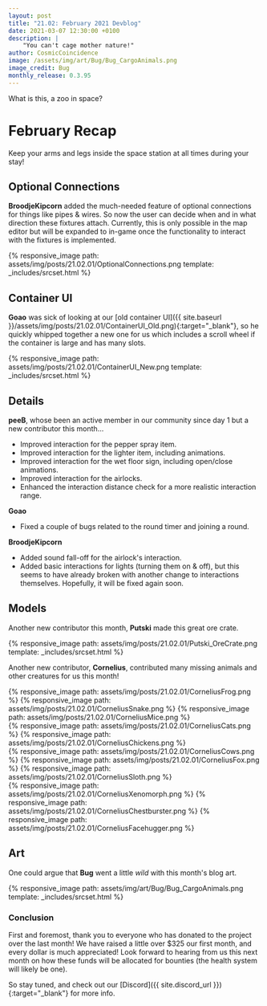 ```yaml
---
layout: post
title: "21.02: February 2021 Devblog"
date: 2021-03-07 12:30:00 +0100
description: |
    "You can't cage mother nature!"
author: CosmicCoincidence
image: /assets/img/art/Bug/Bug_CargoAnimals.png
image_credit: Bug
monthly_release: 0.3.95
---
```


What is this, a zoo in space?

# February Recap

Keep your arms and legs inside the space station at all times during your stay!

## Optional Connections

**BroodjeKipcorn** added the much-needed feature of optional connections for things like pipes & wires. So now the user can decide when and in what direction these fixtures attach. Currently, this is only possible in the map editor but will be expanded to in-game once the functionality to interact with the fixtures is implemented.

{% responsive_image path: assets/img/posts/21.02.01/OptionalConnections.png template: _includes/srcset.html %}

## Container UI

**Goao** was sick of looking at our [old container UI]({{ site.baseurl }}/assets/img/posts/21.02.01/ContainerUI_Old.png){:target="_blank"}, so he quickly whipped together a new one for us which includes a scroll wheel if the container is large and has many slots.

{% responsive_image path: assets/img/posts/21.02.01/ContainerUI_New.png template: _includes/srcset.html %}

## Details

**peeB**, whose been an active member in our community since day 1 but a new contributor this month...

- Improved interaction for the pepper spray item.
- Improved interaction for the lighter item, including animations.
- Improved interaction for the wet floor sign, including open/close animations.
- Improved interaction for the airlocks.
- Enhanced the interaction distance check for a more realistic interaction range.

**Goao**

- Fixed a couple of bugs related to the round timer and joining a round.

**BroodjeKipcorn**

- Added sound fall-off for the airlock's interaction.
- Added basic interactions for lights (turning them on & off), but this seems to have already broken with another change to interactions themselves. Hopefully, it will be fixed again soon.

## Models

Another new contributor this month, **Putski** made this great ore crate.

{% responsive_image path: assets/img/posts/21.02.01/Putski_OreCrate.png template: _includes/srcset.html %}

Another new contributor, **Cornelius**, contributed many missing animals and other creatures for us this month!

<div class='horizontal-3' markdown='1'>
  {% responsive_image path: assets/img/posts/21.02.01/CorneliusFrog.png %}
  {% responsive_image path: assets/img/posts/21.02.01/CorneliusSnake.png %}
  {% responsive_image path: assets/img/posts/21.02.01/CorneliusMice.png %}
</div>

<div class='horizontal-2' markdown='1'>
  {% responsive_image path: assets/img/posts/21.02.01/CorneliusCats.png %}
  {% responsive_image path: assets/img/posts/21.02.01/CorneliusChickens.png %}
</div>

<div class='horizontal-3' markdown='1'>
  {% responsive_image path: assets/img/posts/21.02.01/CorneliusCows.png %}
  {% responsive_image path: assets/img/posts/21.02.01/CorneliusFox.png %}
  {% responsive_image path: assets/img/posts/21.02.01/CorneliusSloth.png %}
</div>

<div class='horizontal-3' markdown='1'>
  {% responsive_image path: assets/img/posts/21.02.01/CorneliusXenomorph.png %}
  {% responsive_image path: assets/img/posts/21.02.01/CorneliusChestburster.png %}
  {% responsive_image path: assets/img/posts/21.02.01/CorneliusFacehugger.png %}
</div>

## Art

One could argue that **Bug** went a little *wild* with this month's blog art.

{% responsive_image path: assets/img/art/Bug/Bug_CargoAnimals.png template: _includes/srcset.html %}

### Conclusion

First and foremost, thank you to everyone who has donated to the project over the last month! We have raised a little over $325 our first month, and every dollar is much appreciated! Look forward to hearing from us this next month on how these funds will be allocated for bounties (the health system will likely be one).

So stay tuned, and check out our [Discord]({{ site.discord_url }}){:target="_blank"} for more info.
